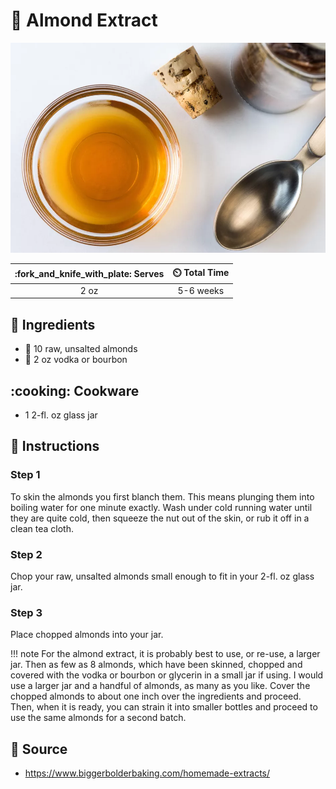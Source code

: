 # :chestnut: Almond Extract

![Almond Extract](../../assets/images/almond-extract.png)

| :fork_and_knife_with_plate: Serves | :timer_clock: Total Time |
|:----------------------------------:|:-----------------------: |
| 2 oz | 5-6 weeks |

## :salt: Ingredients

- :chestnut: 10 raw, unsalted almonds
- :tumbler_glass: 2 oz vodka or bourbon

## :cooking: Cookware

- 1 2-fl. oz glass jar

## :pencil: Instructions

### Step 1

To skin the almonds you first blanch them. This means plunging them into boiling water for one minute exactly. Wash
under cold running water until they are quite cold, then squeeze the nut out of the skin, or rub it off in a clean tea
cloth.

### Step 2

Chop your raw, unsalted almonds small enough to fit in your 2-fl. oz glass jar.

### Step 3

Place chopped almonds into your jar.

!!! note
    For the almond extract, it is probably best to use, or re-use, a larger jar. Then as few as 8 almonds, which have
    been skinned, chopped and covered with the vodka or bourbon or glycerin in a small jar if using. I would use a
    larger jar and a handful of almonds, as many as you like. Cover the chopped almonds to about one inch over the
    ingredients and proceed. Then, when it is ready, you can strain it into smaller bottles and proceed to use the same
    almonds for a second batch.

## :link: Source

- <https://www.biggerbolderbaking.com/homemade-extracts/>
